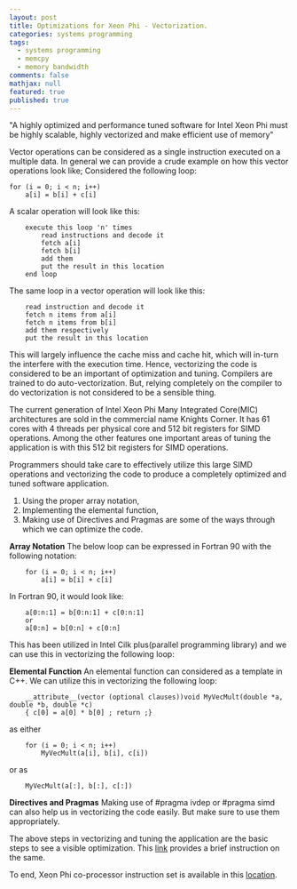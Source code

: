 ```yaml
---
layout: post
title: Optimizations for Xeon Phi - Vectorization.
categories: systems programming
tags: 
  - systems programming
  - memcpy
  - memory bandwidth
comments: false
mathjax: null
featured: true
published: true
---
```

"A highly optimized and performance tuned software for Intel Xeon Phi must be highly scalable, highly vectorized and make efficient use of memory"

Vector operations can be considered as a single instruction executed on a multiple data. In general we can provide a crude example on how this vector operations look like;
Considered the following loop:

    for (i = 0; i < n; i++)
        a[i] = b[i] + c[i]

A scalar operation will look like this:
```
    execute this loop 'n' times
        read instructions and decode it
        fetch a[i]
        fetch b[i]
        add them
        put the result in this location
    end loop
```
The same loop in a vector operation will look like this:
```
    read instruction and decode it
    fetch n items from a[i]
    fetch n items from b[i]
    add them respectively
    put the result in this location
```
This will largely influence the cache miss and cache hit, which will in-turn the interfere with the execution time. Hence, vectorizing the code is considered to be an important of optimization and tuning. Compilers are trained to do auto-vectorization. But, relying completely on the compiler to do vectorization is not considered to be a sensible thing.

The current generation of Intel Xeon Phi Many Integrated Core(MIC) architectures are sold in the commercial name Knights Corner. It has 61 cores with 4 threads per physical core and 512 bit registers for SIMD operations. Among the other features one important areas of tuning the application is with this 512 bit registers for SIMD operations.

Programmers should take care to effectively utilize this large SIMD operations and vectorizing the code to produce a completely optimized and tuned software application.

1. Using the proper array notation,
2. Implementing the elemental function, 
3. Making use of Directives and Pragmas are some of the ways through which we can optimize the code. 

**Array Notation**
The below loop can be expressed in Fortran 90 with the following notation:
```
    for (i = 0; i < n; i++)
        a[i] = b[i] + c[i]
```
In Fortran 90, it would look like:
```
    a[0:n:1] = b[0:n:1] + c[0:n:1]
    or
    a[0:n] = b[0:n] + c[0:n]
```
This has been utilized in Intel Cilk plus(parallel programming library) and we can use this in vectorizing the following loop:

**Elemental Function**
An elemental function can considered as a template in C++. We can utilize this in vectorizing the following loop:
```
    __attribute__(vector (optional clauses))void MyVecMult(double *a, double *b, double *c)
    { c[0] = a[0] * b[0] ; return ;}
```
as either
```
    for (i = 0; i < n; i++)
        MyVecMult(a[i], b[i], c[i])
```
or as 
```
    MyVecMult(a[:], b[:], c[:])
```

**Directives and Pragmas**
Making use of #pragma ivdep or #pragma simd can also help us in vectorizing the code easily. But make sure to use them appropriately. 

The above steps in vectorizing and tuning the application are the basic steps to see a visible optimization. This [link](https://software.intel.com/en-us/articles/optimization-and-performance-tuning-for-intel-xeon-phi-coprocessors-part-1-optimization) provides a brief instruction on the same.

To end, Xeon Phi co-processor instruction set is available in this [location](https://software.intel.com/sites/default/files/forum/278102/327364001en.pdf).



